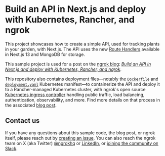 # Build an API in Next.js and deploy with Kubernetes, Rancher, and ngrok

This project showcases how to create a simple API, used for tracking plants in your garden, with Next.js. The API uses the new [Route Handlers](https://nextjs.org/docs/app/building-your-application/routing/route-handlers) available in Next.js 13 and MongoDB for storage.

This sample project is used for a post on the [ngrok blog](https://ngrok.com/blog): [_Build an API in Next.js and deploy with Kubernetes, Rancher, and ngrok_](https://ngrok.com/blog-post/next-js-kubernetes-rancher).

This repository also contains deployment files—notably the [`Dockerfile`](Dockerfile) and [`deployment.yaml`](deployment.yaml) Kubernetes manifest—to containerize the API and deploy it to a Rancher-managed Kubernetes cluster, with ngrok's open source [Kubernetes ingress controller](https://github.com/ngrok/kubernetes-ingress-controller) handling public traffic, load balancing, authentication, observability, and more. Find more details on that process in the associated [blog post](https://ngrok.com/blog-post/next-js-kubernetes-rancher).

## Contact us

If you have any questions about this sample code, the blog post, or ngrok itself, please reach out by [creating an issue](https://github.com/joelhans/garden-tracker/issues). You can also reach the ngrok team on X (aka Twitter) [@ngrokhq](https://twitter.com/ngrokHQ) or [LinkedIn](https://www.linkedin.com/company/ngrok/), or [joining the community on Slack](https://ngrok.com/slack).
